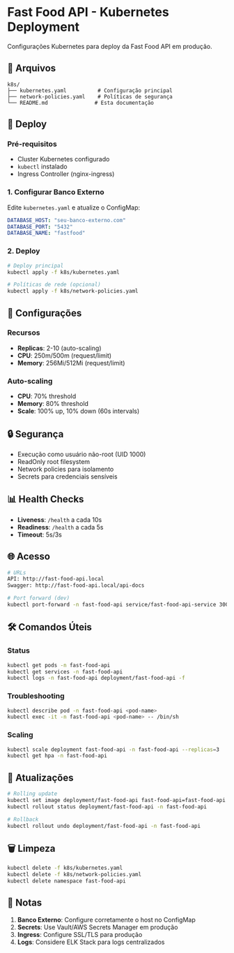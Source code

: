 # Fast Food API - Kubernetes Deployment

Configurações Kubernetes para deploy da Fast Food API em produção.

## 📁 Arquivos

```
k8s/
├── kubernetes.yaml          # Configuração principal
├── network-policies.yaml    # Políticas de segurança
└── README.md               # Esta documentação
```

## 🚀 Deploy

### Pré-requisitos
- Cluster Kubernetes configurado
- `kubectl` instalado
- Ingress Controller (nginx-ingress)

### 1. Configurar Banco Externo

Edite `kubernetes.yaml` e atualize o ConfigMap:

```yaml
DATABASE_HOST: "seu-banco-externo.com"
DATABASE_PORT: "5432"
DATABASE_NAME: "fastfood"
```

### 2. Deploy

```bash
# Deploy principal
kubectl apply -f k8s/kubernetes.yaml

# Políticas de rede (opcional)
kubectl apply -f k8s/network-policies.yaml
```

## 🔧 Configurações

### Recursos
- **Replicas**: 2-10 (auto-scaling)
- **CPU**: 250m/500m (request/limit)
- **Memory**: 256Mi/512Mi (request/limit)

### Auto-scaling
- **CPU**: 70% threshold
- **Memory**: 80% threshold
- **Scale**: 100% up, 10% down (60s intervals)

## 🔒 Segurança

- Execução como usuário não-root (UID 1000)
- ReadOnly root filesystem
- Network policies para isolamento
- Secrets para credenciais sensíveis

## 📊 Health Checks

- **Liveness**: `/health` a cada 10s
- **Readiness**: `/health` a cada 5s
- **Timeout**: 5s/3s

## 🌐 Acesso

```bash
# URLs
API: http://fast-food-api.local
Swagger: http://fast-food-api.local/api-docs

# Port forward (dev)
kubectl port-forward -n fast-food-api service/fast-food-api-service 3000:80
```

## 🛠️ Comandos Úteis

### Status
```bash
kubectl get pods -n fast-food-api
kubectl get services -n fast-food-api
kubectl logs -n fast-food-api deployment/fast-food-api -f
```

### Troubleshooting
```bash
kubectl describe pod -n fast-food-api <pod-name>
kubectl exec -it -n fast-food-api <pod-name> -- /bin/sh
```

### Scaling
```bash
kubectl scale deployment fast-food-api -n fast-food-api --replicas=3
kubectl get hpa -n fast-food-api
```

## 🔄 Atualizações

```bash
# Rolling update
kubectl set image deployment/fast-food-api fast-food-api=fast-food-api:v2 -n fast-food-api
kubectl rollout status deployment/fast-food-api -n fast-food-api

# Rollback
kubectl rollout undo deployment/fast-food-api -n fast-food-api
```

## 🗑️ Limpeza

```bash
kubectl delete -f k8s/kubernetes.yaml
kubectl delete -f k8s/network-policies.yaml
kubectl delete namespace fast-food-api
```

## 📝 Notas

1. **Banco Externo**: Configure corretamente o host no ConfigMap
2. **Secrets**: Use Vault/AWS Secrets Manager em produção
3. **Ingress**: Configure SSL/TLS para produção
4. **Logs**: Considere ELK Stack para logs centralizados 